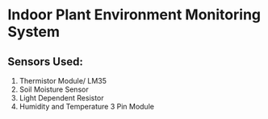 <h1>Indoor Plant Environment Monitoring System</h1>
<h2>Sensors Used:</h2>
<ol>
<li>Thermistor Module/ LM35</li>
<li>Soil Moisture Sensor</li>
<li>Light Dependent Resistor</li>
<li>Humidity and Temperature 3 Pin Module</li>
</ol>
